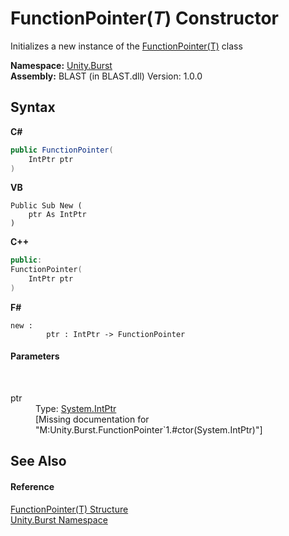 # FunctionPointer(*T*) Constructor 
 

Initializes a new instance of the <a href="466c1d8a-3ce7-5160-3041-0b919747bfe5">FunctionPointer(T)</a> class

**Namespace:**&nbsp;<a href="5a6f45ad-2919-b11a-42a7-d65af235ae07">Unity.Burst</a><br />**Assembly:**&nbsp;BLAST (in BLAST.dll) Version: 1.0.0

## Syntax

**C#**<br />
``` C#
public FunctionPointer(
	IntPtr ptr
)
```

**VB**<br />
``` VB
Public Sub New ( 
	ptr As IntPtr
)
```

**C++**<br />
``` C++
public:
FunctionPointer(
	IntPtr ptr
)
```

**F#**<br />
``` F#
new : 
        ptr : IntPtr -> FunctionPointer
```


#### Parameters
&nbsp;<dl><dt>ptr</dt><dd>Type: <a href="https://docs.microsoft.com/dotnet/api/system.intptr" target="_blank" rel="noopener noreferrer">System.IntPtr</a><br />\[Missing <param name="ptr"/> documentation for "M:Unity.Burst.FunctionPointer`1.#ctor(System.IntPtr)"\]</dd></dl>

## See Also


#### Reference
<a href="466c1d8a-3ce7-5160-3041-0b919747bfe5">FunctionPointer(T) Structure</a><br /><a href="5a6f45ad-2919-b11a-42a7-d65af235ae07">Unity.Burst Namespace</a><br />